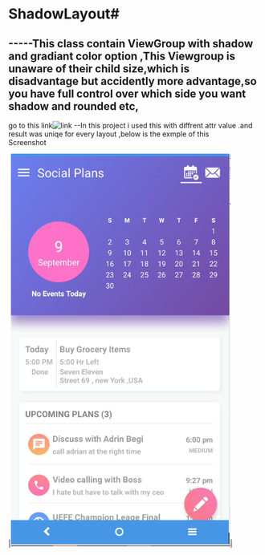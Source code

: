 # ShadowLayout#
-----This class contain ViewGroup with shadow and gradiant color option ,This Viewgroup is unaware of their child size,which is disadvantage but accidently more advantage,so you have full control over which side you want shadow and rounded etc, 
-----

go to this link![link](https://github.com/SouravKumarPandit/ShowcaseProjects)
--In this project i used this with diffrent attr value .and result was uniqe for every layout ,below is the exmple of this  
Screenshot

|![screenshot](https://github.com/SouravKumarPandit/ShadowLayout/blob/master/sample.PNG)|



